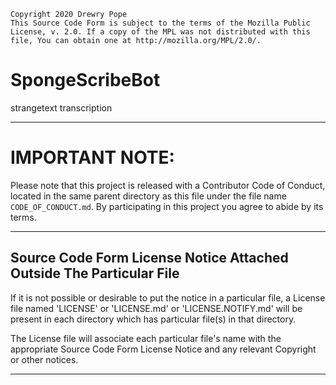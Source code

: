     Copyright 2020 Drewry Pope
    This Source Code Form is subject to the terms of the Mozilla Public
    License, v. 2.0. If a copy of the MPL was not distributed with this
    file, You can obtain one at http://mozilla.org/MPL/2.0/.

# SpongeScribeBot
strangetext transcription

----


# IMPORTANT NOTE:
Please note that this project is released with a Contributor Code of Conduct, located in the same parent directory as this file under the file name `CODE_OF_CONDUCT.md`.
By participating in this project you agree to abide by its terms.


----


## Source Code Form License Notice Attached Outside The Particular File

If it is not possible or desirable to put the notice in a particular file,
a License file named 'LICENSE' or 'LICENSE.md' or 'LICENSE.NOTIFY.md' will
be present in each directory which has particular file(s) in that directory.

The License file will associate each particular file's name with the appropriate 
Source Code Form License Notice and any relevant Copyright or other notices.


----

